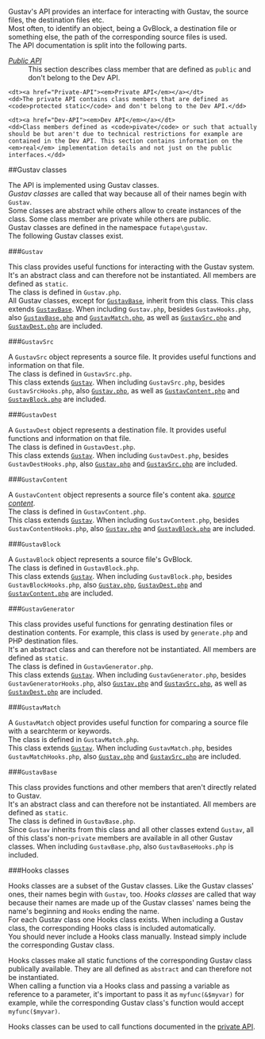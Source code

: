 Gustav's API provides an interface for interacting with Gustav, the source files, the destination files etc.  
Most often, to identify an object, being a GvBlock, a destination file or something else, the path of the corresponding source files is used.  
The API documentation is split into the following parts.

<dl>
    <dt><a href="Public-API"><em>Public API</em></a></dt>
    <dd>This section describes class member that are defined as <code>public</code> and don't belong to the Dev API.</dd>
    
    <dt><a href="Private-API"><em>Private API</em></a></dt>
    <dd>The private API contains class members that are defined as <code>protected static</code> and don't belong to the Dev API.</dd>
    
    <dt><a href="Dev-API"><em>Dev API</em></a></dt>
    <dd>Class members defined as <code>pivate</code> or such that actually should be but aren't due to technical restrictions for example are contained in the Dev API. This section contains information on the <em>real</em> implementation details and not just on the public interfaces.</dd>
</dl>



##Gustav classes

The API is implemented using Gustav classes.  
*Gustav classes* are called that way because all of their names begin with `Gustav`.  
Some classes are abstract while others allow to create instances of the class. Some class member are private while others are public.  
Gustav classes are defined in the namespace `futape\gustav`.  
The following Gustav classes exist.

###`Gustav`

This class provides useful functions for interacting with the Gustav system.  
It's an abstract class and can therefore not be instantiated. All members are defined as `static`.  
The class is defined in `Gustav.php`.  
All Gustav classes, except for [`GustavBase`](#gustavbase), inherit from this class. This class extends [`GustavBase`](#gustavbase). When including `Gustav.php`, besides `GustavHooks.php`, also [`GustavBase.php`](#gustavbase) and [`GustavMatch.php`](#gustavmatch), as well as [`GustavSrc.php`](#gustavsrc) and [`GustavDest.php`](#gustavdest) are included.

###`GustavSrc`

A `GustavSrc` object represents a source file. It provides useful functions and information on that file.  
The class is defined in `GustavSrc.php`.  
This class extends [`Gustav`](#gustav). When including `GustavSrc.php`, besides `GustavSrcHooks.php`, also [`Gustav.php`](#gustav), as well as [`GustavContent.php`](#gustavcontent) and [`GustavBlock.php`](#gustavblock) are included.

###`GustavDest`

A `GustavDest` object represents a destination file. It provides useful functions and information on that file.  
The class is defined in `GustavDest.php`.  
This class extends [`Gustav`](#gustav). When including `GustavDest.php`, besides `GustavDestHooks.php`, also [`Gustav.php`](#gustav) and [`GustavSrc.php`](#gustavsrc) are included.

###`GustavContent`

A `GustavContent` object represents a source file's content aka. [*source content*](Source-content).  
The class is defined in `GustavContent.php`.  
This class extends [`Gustav`](#gustav). When including `GustavContent.php`, besides `GustavContentHooks.php`, also [`Gustav.php`](#gustav) and [`GustavBlock.php`](#gustavblock) are included.

###`GustavBlock`

A `GustavBlock` object represents a source file's GvBlock.  
The class is defined in `GustavBlock.php`.  
This class extends [`Gustav`](#gustav). When including `GustavBlock.php`, besides `GustavBlockHooks.php`, also [`Gustav.php`](#gustav), [`GustavDest.php`](#gustavdest) and [`GustavContent.php`](#gustavcontent) are included.

###`GustavGenerator`

This class provides useful functions for genrating destination files or destination contents. For example, this class is used by `generate.php` and PHP destination files.  
It's an abstract class and can therefore not be instantiated. All members are defined as `static`.  
The class is defined in `GustavGenerator.php`.  
This class extends [`Gustav`](#gustav). When including `GustavGenerator.php`, besides `GustavGeneratorHooks.php`, also [`Gustav.php`](#gustav) and [`GustavSrc.php`](#gustavsrc), as well as [`GustavDest.php`](#gustavdest) are included.

###`GustavMatch`

A `GustavMatch` object provides useful function for comparing a source file with a searchterm or keywords.  
The class is defined in `GustavMatch.php`.  
This class extends [`Gustav`](#gustav). When including `GustavMatch.php`, besides `GustavMatchHooks.php`, also [`Gustav.php`](#gustav) and [`GustavSrc.php`](#gustavsrc) are included.

###`GustavBase`

This class provides functions and other members that aren't directly related to Gustav.  
It's an abstract class and can therefore not be instantiated. All members are defined as `static`.  
The class is defined in `GustavBase.php`.  
Since `Gustav` inherits from this class and all other classes extend `Gustav`, all of this class's non-`private` members are available in all other Gustav classes. When including `GustavBase.php`, also `GustavBaseHooks.php` is included.

###Hooks classes

Hooks classes are a subset of the Gustav classes. Like the Gustav classes' ones, their names begin with `Gustav`, too. *Hooks classes* are called that way because their names are made up of the Gustav classes' names being the name's beginning and `Hooks` ending the name.  
For each Gustav class one Hooks class exists. When including a Gustav class, the corresponding Hooks class is included automatically.  
You should never include a Hooks class manually. Instead simply include the corresponding Gustav class.

Hooks classes make all static functions of the corresponding Gustav class publically available. They are all defined as `abstract` and can therefore not be instantiated.  
When calling a function via a Hooks class and passing a variable as reference to a parameter, it's important to pass it as `myfunc(&$myvar)` for example, while the corresponding Gustav class's function would accept `myfunc($myvar)`.

Hooks classes can be used to call functions documented in the [private API](Private-API).